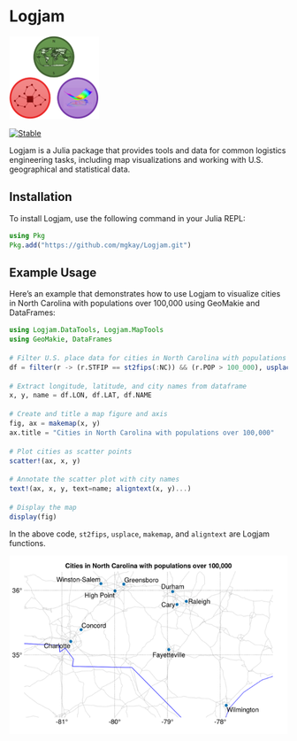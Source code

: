 # Logjam

![LogjamLogo](docs/assets/LogjamLogo.png)

[![Stable](https://img.shields.io/badge/docs-stable-blue.svg)](https://mgkay.github.io/Logjam/)

Logjam is a Julia package that provides tools and data for common logistics engineering tasks, including map visualizations and working with U.S. geographical and statistical data.

## Installation

To install Logjam, use the following command in your Julia REPL:

```julia
using Pkg
Pkg.add("https://github.com/mgkay/Logjam.git")
```

## Example Usage

Here’s an example that demonstrates how to use Logjam to visualize cities in North Carolina with populations over 100,000 using GeoMakie and DataFrames:

```julia
using Logjam.DataTools, Logjam.MapTools
using GeoMakie, DataFrames

# Filter U.S. place data for cities in North Carolina with populations over 100,000
df = filter(r -> (r.STFIP == st2fips(:NC)) && (r.POP > 100_000), usplace())

# Extract longitude, latitude, and city names from dataframe
x, y, name = df.LON, df.LAT, df.NAME

# Create and title a map figure and axis
fig, ax = makemap(x, y)
ax.title = "Cities in North Carolina with populations over 100,000"

# Plot cities as scatter points
scatter!(ax, x, y)

# Annotate the scatter plot with city names
text!(ax, x, y, text=name; aligntext(x, y)...)

# Display the map
display(fig)
```
In the above code, `st2fips`, `usplace`, `makemap`, and `aligntext` are Logjam functions.

![NC Cities Plot](docs/assets/nc_cities_plot.png)
